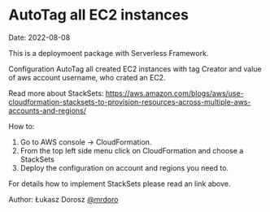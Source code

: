 # AutoTag all EC2 instances
Date: 2022-08-08

This is a deploymoent package with Serverless Framework.

Configuration AutoTag all created EC2 instances with tag Creator and value of aws account username, who crated an EC2.

Read more about StackSets:
https://aws.amazon.com/blogs/aws/use-cloudformation-stacksets-to-provision-resources-across-multiple-aws-accounts-and-regions/

How to:
1. Go to AWS console -> CloudFormation.
2. From the top left side menu click on CloudFormation and choose a StackSets
3. Deploy the configuration on account and regions you need to.

For details how to implement StackSets please read an link above.


Author:
Łukasz Dorosz [@mrdoro](https://twitter.com/mrdoro)
